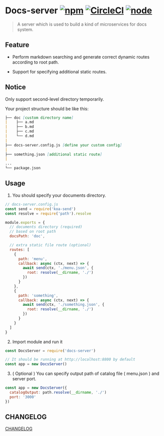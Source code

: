 # Docs-server [![npm](https://img.shields.io/npm/v/docs-server.svg)](https://www.npmjs.com/package/docs-server) [![CircleCI](https://circleci.com/gh/lbwa/docs-server.svg?style=svg)](https://circleci.com/gh/lbwa/docs-server) [![node](https://img.shields.io/node/v/docs-server.svg)](https://www.npmjs.com/package/docs-server)

> A server which is used to build a kind of microservices for docs system.

## Feature

- Perform markdown searching and generate correct dynamic routes according to root path.

- Support for specifying additional static routes.

## Notice

Only support second-level directory temporarily.

Your project structure should be like this:

```markdown
├── doc [custom directory name]
|    ├── a.md
|    ├── b.md
|    ├── c.md
|    └── d.md
|
├── docs-server.config.js [define your custom config]
|
├── something.json [additional static route]
|
...
└── package.json
```

## Usage

1. You should specify your documents directory.

```js
// docs-server.config.js
const send = require('koa-send')
const resolve = require('path').resolve

module.exports = {
  // documents directory (required)
  // based on root path
  docsPath: 'doc',

  // extra static file route (optional)
  routes: [
    {
      path: 'menu',
      callback: async (ctx, next) => {
        await send(ctx, './menu.json', {
          root: resolve(__dirname, './')
        })
      }
    },
    {
      path: 'something',
      callback: async (ctx, next) => {
        await send(ctx, './something.json', {
          root: resolve(__dirname, './')
        })
      }
    }
  ]
}
```

2. Import module and run it

```js
const DocsServer = require('docs-server')

// It should be running at http://localhost:8800 by default
const app = new DocsServer()
```

3. ( Optional ) You can specify output path of catalog file ( menu.json ) and server port.

```js
const app = new DocsServer({
  catalogOutput: path.resolve(__dirname, './')
  port: '3000'
})
```

## CHANGELOG

[CHANGELOG](./CHANGELOG.md)
